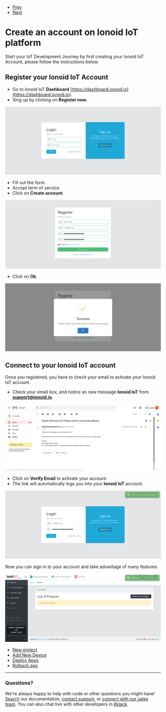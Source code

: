 <nav role="navigation">
                <ul class="pagination">
                        <li class="button"><a href="#0">Prev</a></li>
                        <li class="button"><a href="#0">Next</a></li>
                </ul>
</nav>

# Create an account on Ionoid IoT platform

Start your IoT Development Journey by first creating your Ionoid IoT Account, please follow the instructions below.

##  Register your Ionoid IoT Account

- Go to Ionoid IoT **Dashboard**  [https://dashboard.ionoid.io](https://dashboard.ionoid.io).
- Sing up by clicking on **Register now**.

![Connect to dashboard](login.png)

- Fill out the form.
- Accept term of service.
- Click on **Create account**.

![Register](register.png)

- Click on **Ok**.

![Register Success](registerSuccess.png)

## Connect to your Ionoid IoT account

Once you registered, you have to check your email to activate your Ionoid IoT account.

- Check your email box, and notice an new message **Ionoid IoT** from **support@ionoid.io**.

![Mail link](VerifyEmail.png)
- Click on **Verify Email** to activate your account.
- The link will automatically logs you into your **Ionoid IoT** account.

![Account Confirmed](AccountConfirmed.png)

Now you can sign in to your account and take advantage of many features.

![Connected](Connected.png)



<ul class="doclink">                                                                                                                                                                             
  <li> <a href="">New project </a> </li>                                                                                                                                                         
  <li> <a href="">Add New Device </a> </li>                                                                                                                                                      
  <li><a href=""> Deploy Apps </a></li>                                                                                                                                                          
  <li><a href=""> Rolback app </a></li>                                                                                                                                                          
</ul>      

---


### Questions?
We're always happy to help with code or other questions you might have! [Search](https://docs.ionoid.io/#/) our documentation, [contact support](support@ionoid.io), or [connect with our sales team](support@opendevices.io). You can also chat live with other developers in  [#slack](https://ionoidcommunity.slack.com/messages).
